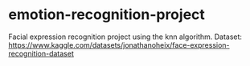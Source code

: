 # emotion-recognition-project
Facial expression recognition project using the knn algorithm.
Dataset: https://www.kaggle.com/datasets/jonathanoheix/face-expression-recognition-dataset
